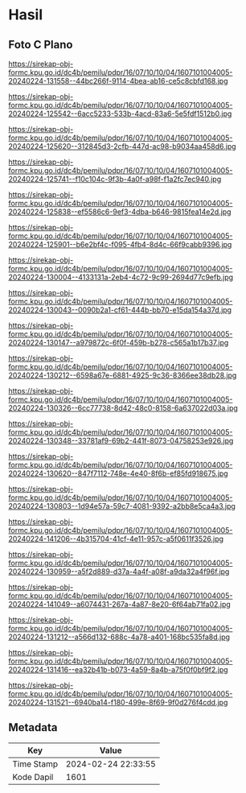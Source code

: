 # Hasil

## Foto C Plano

https://sirekap-obj-formc.kpu.go.id/dc4b/pemilu/pdpr/16/07/10/10/04/1607101004005-20240224-131558--44bc266f-9114-4bea-ab16-ce5c8cbfd168.jpg

https://sirekap-obj-formc.kpu.go.id/dc4b/pemilu/pdpr/16/07/10/10/04/1607101004005-20240224-125542--6acc5233-533b-4acd-83a6-5e5fdf1512b0.jpg

https://sirekap-obj-formc.kpu.go.id/dc4b/pemilu/pdpr/16/07/10/10/04/1607101004005-20240224-125620--312845d3-2cfb-447d-ac98-b9034aa458d6.jpg

https://sirekap-obj-formc.kpu.go.id/dc4b/pemilu/pdpr/16/07/10/10/04/1607101004005-20240224-125741--f10c104c-9f3b-4a0f-a98f-f1a2fc7ec940.jpg

https://sirekap-obj-formc.kpu.go.id/dc4b/pemilu/pdpr/16/07/10/10/04/1607101004005-20240224-125838--ef5586c6-9ef3-4dba-b646-9815fea14e2d.jpg

https://sirekap-obj-formc.kpu.go.id/dc4b/pemilu/pdpr/16/07/10/10/04/1607101004005-20240224-125901--b6e2bf4c-f095-4fb4-8d4c-66f9cabb9396.jpg

https://sirekap-obj-formc.kpu.go.id/dc4b/pemilu/pdpr/16/07/10/10/04/1607101004005-20240224-130004--4133131a-2eb4-4c72-9c99-2694d77c9efb.jpg

https://sirekap-obj-formc.kpu.go.id/dc4b/pemilu/pdpr/16/07/10/10/04/1607101004005-20240224-130043--0090b2a1-cf61-444b-bb70-e15da154a37d.jpg

https://sirekap-obj-formc.kpu.go.id/dc4b/pemilu/pdpr/16/07/10/10/04/1607101004005-20240224-130147--a979872c-6f0f-459b-b278-c565a1b17b37.jpg

https://sirekap-obj-formc.kpu.go.id/dc4b/pemilu/pdpr/16/07/10/10/04/1607101004005-20240224-130212--6598a67e-6881-4925-9c36-8366ee38db28.jpg

https://sirekap-obj-formc.kpu.go.id/dc4b/pemilu/pdpr/16/07/10/10/04/1607101004005-20240224-130326--6cc77738-8d42-48c0-8158-6a637022d03a.jpg

https://sirekap-obj-formc.kpu.go.id/dc4b/pemilu/pdpr/16/07/10/10/04/1607101004005-20240224-130348--33781af9-69b2-441f-8073-04758253e926.jpg

https://sirekap-obj-formc.kpu.go.id/dc4b/pemilu/pdpr/16/07/10/10/04/1607101004005-20240224-130620--847f7112-748e-4e40-8f6b-ef85fd918675.jpg

https://sirekap-obj-formc.kpu.go.id/dc4b/pemilu/pdpr/16/07/10/10/04/1607101004005-20240224-130803--1d94e57a-59c7-4081-9392-a2bb8e5ca4a3.jpg

https://sirekap-obj-formc.kpu.go.id/dc4b/pemilu/pdpr/16/07/10/10/04/1607101004005-20240224-141206--4b315704-41cf-4e11-957c-a5f0611f3526.jpg

https://sirekap-obj-formc.kpu.go.id/dc4b/pemilu/pdpr/16/07/10/10/04/1607101004005-20240224-130959--a5f2d889-d37a-4a4f-a08f-a9da32a4f96f.jpg

https://sirekap-obj-formc.kpu.go.id/dc4b/pemilu/pdpr/16/07/10/10/04/1607101004005-20240224-141049--a6074431-267a-4a87-8e20-6f64ab71fa02.jpg

https://sirekap-obj-formc.kpu.go.id/dc4b/pemilu/pdpr/16/07/10/10/04/1607101004005-20240224-131212--a566d132-688c-4a78-a401-168bc535fa8d.jpg

https://sirekap-obj-formc.kpu.go.id/dc4b/pemilu/pdpr/16/07/10/10/04/1607101004005-20240224-131416--ea32b41b-b073-4a59-8a4b-a75f0f0bf9f2.jpg

https://sirekap-obj-formc.kpu.go.id/dc4b/pemilu/pdpr/16/07/10/10/04/1607101004005-20240224-131521--6940ba14-f180-499e-8f69-9f0d276f4cdd.jpg


## Metadata

| Key        | Value               |
| ---------- | ------------------- |
| Time Stamp | 2024-02-24 22:33:55 |
| Kode Dapil | 1601                |



